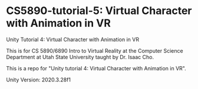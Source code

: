 # CS5890-tutorial-5: Virtual Character with Animation in VR

Unity Tutorial 4: Virtual Character with Animation in VR

This is for CS 5890/6890 Intro to Virtual Reality at the Computer Science Department at Utah State University taught by Dr. Isaac Cho.

This is a repo for "Unity tutorial 4: Virtual Character with Animation in VR".

Unity Version: 2020.3.28f1
